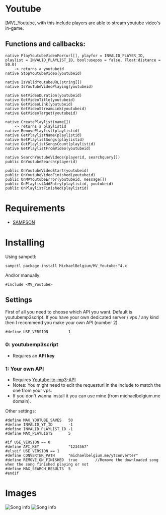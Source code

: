 # Youtube

[MV]_Youtube, with this include players are able to stream youtube video's in-game.

## Functions and callbacks:


```PAWN
native PlayYoutubeVideoFor(url[], playfor = INVALID_PLAYER_ID, playlist = INVALID_PLAYLIST_ID, bool:usepos = false, Float:distance = 50.0) 
	-> returns a youtubeid
native StopYoutubeVideo(youtubeid)

native IsValidYoutubeURL(string[])
native IsYouTubeVideoPlaying(youtubeid)

native GetVideoDuration(youtubeid)
native GetVideoTitle(youtubeid)
native GetVideoLink(youtubeid)
native GetVideoStreamLink(youtubeid)
native GetVideoTarget(youtubeid)

native CreatePlaylist(name[])
	-> returns a playlistid
native RemovePlaylist(playlistid)
native GetPlaylistName(playlistid)
native GetPlaylistSongs(playlistid)
native GetPlaylistSongsCount(playlistid)
native GetPlaylistFromVideo(youtubeid)

native SearchYoutubeVideos(playerid, searchquery[])
public OnYoutubeSearch(playerid)

public OnYoutubeVideoStart(youtubeid)
public OnYoutubeVideoFinished(youtubeid)
public OnMVYoutubeError(youtubeid, message[])
public OnPlaylistAddEntry(playlistid, youtubeid)
public OnPlaylistFinished(playlistid)
```

# Requirements

* [SAMPSON](https://github.com/Hual/SAMPSON)

# Installing

Using sampctl:

`sampctl package install MichaelBelgium/MV_Youtube:^4.x`

And/or manually:

```pawn
#include <MV_Youtube>
```

## Settings

First of all you need to choose which API you want. Default is youtubemp3script.
If you have your own dedicated server / vps / any kind then I recommend you make your own API (number 2)

```PAWN
#define USE_VERSION			1
```

### 0: youtubemp3script 

* Requires an **API key**

### 1: Your own API

* Requires [Youtube-to-mp3-API](https://github.com/MichaelBelgium/Youtube-to-mp3-API)
* Notes: You might need to edit the requesturl in the include to match the one from your vps.
* If you don't wanna install it you can use mine (from michaelbelgium.me domain).

Other settings:
```PAWN
#define MAX_YOUTUBE_SAVES	50
#define INVALID_YT_ID		-1
#define INVALID_PLAYLIST_ID	-1
#define MAX_PLAYLISTS		5

#if USE_VERSION == 0
#define API_KEY				"1234567"
#elseif USE_VERSION == 1
#define CONVERTER_PATH		"michaelbelgium.me/ytconverter"
#define REMOVE_ON_FINISHED	true 		//Remove the downloaded song when the song finished playing or not
#define MAX_SEARCH_RESULTS 	5
#endif
```

# Images
![Song info](http://puu.sh/oRnMo.jpg)
![Song info](http://puu.sh/oRnNh.png)
